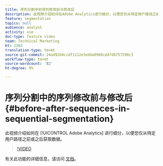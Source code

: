 ```yaml
---
title: 序列分割中的序列修改前与修改后
description: 此视频介绍如何在Adobe Analytics进行细分，以便您仅从特定用户路径之前或之后获取数据。
feature: segmentation
topics: null
audience: analyst
activity: use
doc-type: feature video
team: Technical Marketing
kt: 2303
translation-type: tm+mt
source-git-commit: 24ad92b0ccdf1112e3ed4a0968cd47db757598c3
workflow-type: tm+mt
source-wordcount: '82'
ht-degree: 0%

---
```



# 序列分割中的序列修改前与修改后 {#before-after-sequences-in-sequential-segmentation}

此视频介绍如何在 [!UICONTROL Adobe Analytics] 进行细分，以便您仅从特定用户路径之前或之后获取数据。

>[!VIDEO](https://video.tv.adobe.com/v/25400/?quality=12)

有关此功能的详细信息，请访问 [文档](https://marketing.adobe.com/resources/help/en_US/analytics/segment/index.html?f=seg_build_ui)。
